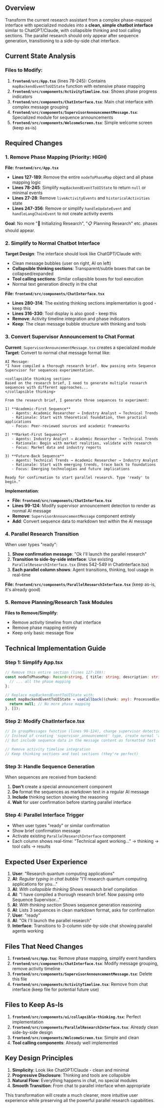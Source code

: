 

## **Overview**
Transform the current research assistant from a complex phase-mapped interface with specialized modules into a **clean, simple chatbot interface** similar to ChatGPT/Claude, with collapsible thinking and tool calling sections. The parallel research should only appear after sequence generation, transitioning to a side-by-side chat interface.

## **Current State Analysis**

### **Files to Modify:**

1. **`frontend/src/App.tsx`** (lines 78-245): Contains `mapBackendEventToUIState` function with extensive phase mapping
2. **`frontend/src/components/ActivityTimeline.tsx`**: Shows phase progress indicators
3. **`frontend/src/components/ChatInterface.tsx`**: Main chat interface with complex message grouping
4. **`frontend/src/components/SupervisorAnnouncementMessage.tsx`**: Specialized module for sequence announcements
5. **`frontend/src/components/WelcomeScreen.tsx`**: Simple welcome screen (keep as-is)

## **Required Changes**

### **1. Remove Phase Mapping (Priority: HIGH)**

**File: `frontend/src/App.tsx`**
- **Lines 127-189**: Remove the entire `nodeToPhaseMap` object and all phase mapping logic
- **Lines 78-245**: Simplify `mapBackendEventToUIState` to return `null` or minimal events
- **Lines 27-28**: Remove `liveActivityEvents` and `historicalActivities` state
- **Lines 247-356**: Remove or simplify `handleUpdateEvent` and `handleLangChainEvent` to not create activity events

**Goal**: No more "🚀 Initializing Research", "📋 Planning Research" etc. phases should appear.

### **2. Simplify to Normal Chatbot Interface**

**Target Design**: The interface should look like ChatGPT/Claude with:
- Clean message bubbles (user on right, AI on left)
- **Collapsible thinking sections**: Transparent/subtle boxes that can be collapsed/expanded
- **Tool calling sections**: Similar collapsible boxes for tool execution
- Normal text generation directly in the chat

**File: `frontend/src/components/ChatInterface.tsx`**
- **Lines 280-314**: The existing thinking sections implementation is good - keep this
- **Lines 316-330**: Tool display is also good - keep this
- **Remove**: Activity timeline integration and phase indicators
- **Keep**: The clean message bubble structure with thinking and tools

### **3. Convert Supervisor Announcement to Chat Format**

**Current**: `SupervisorAnnouncementMessage.tsx` creates a specialized module
**Target**: Convert to normal chat message format like:

```
AI Message:
"I have compiled a thorough research brief. Now passing onto Sequence Supervisor for sequences experimentation.

<collapsible thinking section>
Based on the research brief, I need to generate multiple research sequences with different approaches...
</collapsible thinking>

From the research brief, I generate three sequences to experiment:

1) **Academic-First Sequence**
   - Agents: Academic Researcher → Industry Analyst → Technical Trends
   - Rationale: Start with theoretical foundation, then practical applications
   - Focus: Peer-reviewed sources and academic frameworks

2) **Market-First Sequence**  
   - Agents: Industry Analyst → Academic Researcher → Technical Trends
   - Rationale: Begin with market realities, validate with research
   - Focus: Market data and industry reports

3) **Future-Back Sequence**
   - Agents: Technical Trends → Academic Researcher → Industry Analyst  
   - Rationale: Start with emerging trends, trace back to foundations
   - Focus: Emerging technologies and future implications

Ready for confirmation to start parallel research. Type 'ready' to begin."
```

**Implementation**:
- **File: `frontend/src/components/ChatInterface.tsx`**
- **Lines 99-124**: Modify supervisor announcement detection to render as normal AI message
- **Remove**: `SupervisorAnnouncementMessage` component entirely
- **Add**: Convert sequence data to markdown text within the AI message

### **4. Parallel Research Transition**

When user types "ready":
1. **Show confirmation message**: "Ok I'll launch the parallel research"
2. **Transition to side-by-side interface**: Use existing `ParallelResearchInterface.tsx` (lines 542-549 in ChatInterface.tsx)
3. **Each parallel column shows**: Agent transitions, thinking, tool usage in real-time

**File: `frontend/src/components/ParallelResearchInterface.tsx`** (keep as-is, it's already good)

### **5. Remove Planning/Research Task Modules**

**Files to Remove/Simplify**:
- Remove activity timeline from chat interface
- Remove phase mapping entirely
- Keep only basic message flow

## **Technical Implementation Guide**

### **Step 1: Simplify App.tsx**
```typescript
// Remove this entire section (lines 127-189):
const nodeToPhaseMap: Record<string, { title: string; description: string }> = {
  // ... all the phase mapping
};

// Replace mapBackendEventToUIState with:
const mapBackendEventToUIState = useCallback((chunk: any): ProcessedEvent | null => {
  return null; // No more phase mapping
}, []);
```

### **Step 2: Modify ChatInterface.tsx**
```typescript
// In groupMessages function (lines 99-124), change supervisor detection:
// Instead of creating 'supervisor_announcement' type, create normal 'ai_complete'
// But include sequence data in the message content as formatted text

// Remove activity timeline integration
// Keep thinking sections and tool sections (they're perfect)
```

### **Step 3: Handle Sequence Generation**
When sequences are received from backend:
1. **Don't** create a special announcement component
2. **Do** format the sequences as markdown text in a regular AI message
3. **Include** thinking section showing the reasoning
4. **Wait** for user confirmation before starting parallel interface

### **Step 4: Parallel Interface Trigger**
- When user types "ready" or similar confirmation
- Show brief confirmation message
- Activate existing `ParallelResearchInterface` component
- Each column shows real-time: "Technical agent working..." → thinking → tool calls → results

## **Expected User Experience**

1. **User**: "Research quantum computing applications"
2. **AI**: *Regular typing in chat bubble* "I'll research quantum computing applications for you..."
3. **AI**: *With collapsible thinking* Shows research brief compilation
4. **AI**: "I have compiled a thorough research brief. Now passing onto Sequence Supervisor..." 
5. **AI**: *With thinking section* Shows sequence generation reasoning
6. **AI**: Lists 3 sequences in clean markdown format, asks for confirmation
7. **User**: "ready"
8. **AI**: "Ok I'll launch the parallel research"
9. **Interface**: Transitions to 3-column side-by-side chat showing parallel agents working

## **Files That Need Changes**

1. **`frontend/src/App.tsx`**: Remove phase mapping, simplify event handlers
2. **`frontend/src/components/ChatInterface.tsx`**: Modify message grouping, remove activity timeline
3. **`frontend/src/components/SupervisorAnnouncementMessage.tsx`**: Delete this file
4. **`frontend/src/components/ActivityTimeline.tsx`**: Remove from chat interface (keep file for potential future use)

## **Files to Keep As-Is**

1. **`frontend/src/components/ui/collapsible-thinking.tsx`**: Perfect implementation
2. **`frontend/src/components/ParallelResearchInterface.tsx`**: Already clean side-by-side design
3. **`frontend/src/components/WelcomeScreen.tsx`**: Simple and clean
4. **Tool calling components**: Already well implemented

## **Key Design Principles**

1. **Simplicity**: Look like ChatGPT/Claude - clean and minimal
2. **Progressive Disclosure**: Thinking and tools are collapsible
3. **Natural Flow**: Everything happens in chat, no special modules
4. **Smooth Transition**: From chat to parallel interface when appropriate

This transformation will create a much cleaner, more intuitive user experience while preserving all the powerful parallel research capabilities.